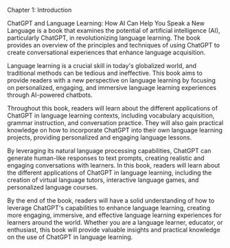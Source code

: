 Chapter 1: Introduction

ChatGPT and Language Learning: How AI Can Help You Speak a New Language is a book that examines the potential of artificial intelligence (AI), particularly ChatGPT, in revolutionizing language learning. The book provides an overview of the principles and techniques of using ChatGPT to create conversational experiences that enhance language acquisition.

Language learning is a crucial skill in today's globalized world, and traditional methods can be tedious and ineffective. This book aims to provide readers with a new perspective on language learning by focusing on personalized, engaging, and immersive language learning experiences through AI-powered chatbots.

Throughout this book, readers will learn about the different applications of ChatGPT in language learning contexts, including vocabulary acquisition, grammar instruction, and conversation practice. They will also gain practical knowledge on how to incorporate ChatGPT into their own language learning projects, providing personalized and engaging language lessons.

By leveraging its natural language processing capabilities, ChatGPT can generate human-like responses to text prompts, creating realistic and engaging conversations with learners. In this book, readers will learn about the different applications of ChatGPT in language learning, including the creation of virtual language tutors, interactive language games, and personalized language courses.

By the end of the book, readers will have a solid understanding of how to leverage ChatGPT's capabilities to enhance language learning, creating more engaging, immersive, and effective language learning experiences for learners around the world. Whether you are a language learner, educator, or enthusiast, this book will provide valuable insights and practical knowledge on the use of ChatGPT in language learning.

